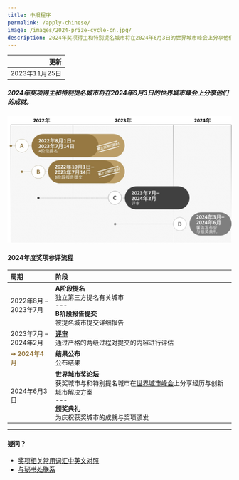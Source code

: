 ```yaml
---
title: 申报程序
permalink: /apply-chinese/
image: /images/2024-prize-cycle-cn.jpg/
description: 2024年奖项得主和特别提名城市将在2024年6月3日的世界城市峰会上分享他们的成就。
---
```


| 更新 |
|---:|
| 2023年11月25日 |

##### 2024年奖项得主和特别提名城市将在2024年6月3日的世界城市峰会上分享他们的成就。

![2024年度奖项周期](/images/2024-prize-cycle-cn.jpg)

#### **2024年度奖项参评流程**

| 周期 | 阶段 |
| :--- | :--- |
| 2022年8月 – <br>2023年7月 | **A阶段提名** <br> 独立第三方提名有关城市 <br> --- <br> **B阶段报告提交** <br> 被提名城市提交详细报告 |
| 2023年7月 – <br>2024年2月 | **[评审](/evaluations-chinese/)** <br> 通过严格的两级过程对提交的内容进行评估 |
| <font color="#967942"><b>➜ 2024年4月</b></font> | **结果公布** <br> 公布结果 |
| 2024年6月3日 | **世界城市奖论坛** <br> 获奖城市与和特别提名城市在[世界城市峰会](https://www.worldcitiessummit.com.sg)上分享经历与创新城市解决方案 <br> --- <br> **颁奖典礼** <br> 为庆祝获奖城市的成就与奖项颁发 |

---

#### **疑问？**

- [奖项相关常用词汇中英文对照](/glossary-chinese/)
- [与秘书处联系](/feedback-chinese/)
